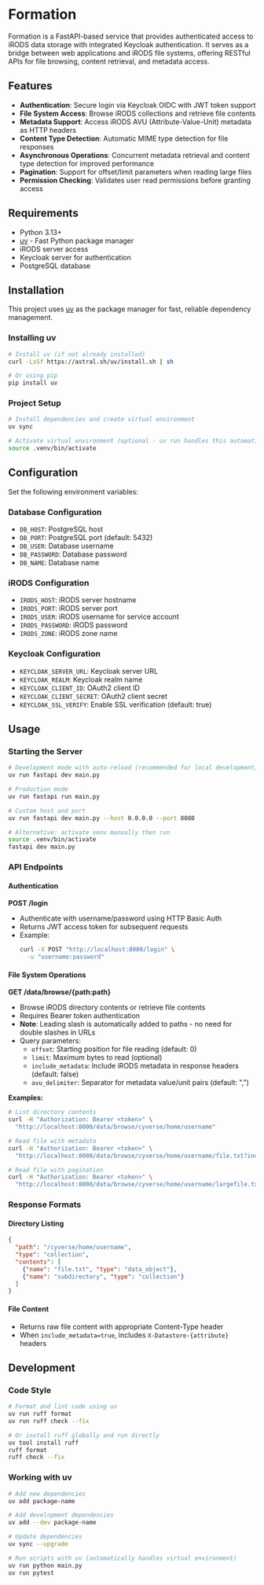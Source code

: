 # Formation

Formation is a FastAPI-based service that provides authenticated access to iRODS data storage with integrated Keycloak authentication. It serves as a bridge between web applications and iRODS file systems, offering RESTful APIs for file browsing, content retrieval, and metadata access.

## Features

- **Authentication**: Secure login via Keycloak OIDC with JWT token support
- **File System Access**: Browse iRODS collections and retrieve file contents
- **Metadata Support**: Access iRODS AVU (Attribute-Value-Unit) metadata as HTTP headers
- **Content Type Detection**: Automatic MIME type detection for file responses
- **Asynchronous Operations**: Concurrent metadata retrieval and content type detection for improved performance
- **Pagination**: Support for offset/limit parameters when reading large files
- **Permission Checking**: Validates user read permissions before granting access

## Requirements

- Python 3.13+
- [uv](https://docs.astral.sh/uv/) - Fast Python package manager
- iRODS server access
- Keycloak server for authentication
- PostgreSQL database

## Installation

This project uses [uv](https://docs.astral.sh/uv/) as the package manager for fast, reliable dependency management.

### Installing uv

```bash
# Install uv (if not already installed)
curl -LsSf https://astral.sh/uv/install.sh | sh

# Or using pip
pip install uv
```

### Project Setup

```bash
# Install dependencies and create virtual environment
uv sync

# Activate virtual environment (optional - uv run handles this automatically)
source .venv/bin/activate
```

## Configuration

Set the following environment variables:

### Database Configuration
- `DB_HOST`: PostgreSQL host
- `DB_PORT`: PostgreSQL port (default: 5432)
- `DB_USER`: Database username
- `DB_PASSWORD`: Database password
- `DB_NAME`: Database name

### iRODS Configuration
- `IRODS_HOST`: iRODS server hostname
- `IRODS_PORT`: iRODS server port
- `IRODS_USER`: iRODS username for service account
- `IRODS_PASSWORD`: iRODS password
- `IRODS_ZONE`: iRODS zone name

### Keycloak Configuration
- `KEYCLOAK_SERVER_URL`: Keycloak server URL
- `KEYCLOAK_REALM`: Keycloak realm name
- `KEYCLOAK_CLIENT_ID`: OAuth2 client ID
- `KEYCLOAK_CLIENT_SECRET`: OAuth2 client secret
- `KEYCLOAK_SSL_VERIFY`: Enable SSL verification (default: true)

## Usage

### Starting the Server

```bash
# Development mode with auto-reload (recommended for local development)
uv run fastapi dev main.py

# Production mode
uv run fastapi run main.py

# Custom host and port
uv run fastapi dev main.py --host 0.0.0.0 --port 8080

# Alternative: activate venv manually then run
source .venv/bin/activate
fastapi dev main.py
```

### API Endpoints

#### Authentication

**POST /login**
- Authenticate with username/password using HTTP Basic Auth
- Returns JWT access token for subsequent requests
- Example:
  ```bash
  curl -X POST "http://localhost:8000/login" \
    -u "username:password"
  ```

#### File System Operations

**GET /data/browse/{path:path}**
- Browse iRODS directory contents or retrieve file contents
- Requires Bearer token authentication
- **Note**: Leading slash is automatically added to paths - no need for double slashes in URLs
- Query parameters:
  - `offset`: Starting position for file reading (default: 0)
  - `limit`: Maximum bytes to read (optional)
  - `include_metadata`: Include iRODS metadata in response headers (default: false)
  - `avu_delimiter`: Separator for metadata value/unit pairs (default: ",")

**Examples:**

```bash
# List directory contents
curl -H "Authorization: Bearer <token>" \
  "http://localhost:8000/data/browse/cyverse/home/username"

# Read file with metadata
curl -H "Authorization: Bearer <token>" \
  "http://localhost:8000/data/browse/cyverse/home/username/file.txt?include_metadata=true"

# Read file with pagination
curl -H "Authorization: Bearer <token>" \
  "http://localhost:8000/data/browse/cyverse/home/username/largefile.txt?offset=1000&limit=500"
```

### Response Formats

#### Directory Listing
```json
{
  "path": "/cyverse/home/username",
  "type": "collection",
  "contents": [
    {"name": "file.txt", "type": "data_object"},
    {"name": "subdirectory", "type": "collection"}
  ]
}
```

#### File Content
- Returns raw file content with appropriate Content-Type header
- When `include_metadata=true`, includes `X-Datastore-{attribute}` headers

## Development

### Code Style

```bash
# Format and lint code using uv
uv run ruff format
uv run ruff check --fix

# Or install ruff globally and run directly
uv tool install ruff
ruff format
ruff check --fix
```

### Working with uv

```bash
# Add new dependencies
uv add package-name

# Add development dependencies
uv add --dev package-name

# Update dependencies
uv sync --upgrade

# Run scripts with uv (automatically handles virtual environment)
uv run python main.py
uv run pytest
```